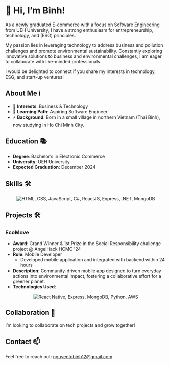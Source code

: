 # 👋 Hi, I’m Binh!

As a newly graduated E-commerce with a focus on Software Engineering from UEH University, I have a strong enthusiasm for entrepreneurship, technology, and (ESG) principles.

My passion lies in leveraging technology to address business and pollution challenges and promote environmental sustainability. Constantly exploring innovative solutions to business and environmental challenges, I am eager to collaborate with like-minded professionals.

I would be delighted to connect if you share my interests in technology, ESG, and start-up ventures!

## About Me ℹ️
- 👀 **Interests**: Business & Technology
- 🌱 **Learning Path**: Aspiring Software Engineer
- ⚡ **Background**: Born in a small village in northern Vietnam (Thai Binh), now studying in Ho Chi Minh City.

## Education 📚
- **Degree**: Bachelor’s in Electronic Commerce
- **University**: UEH University
- **Expected Graduation**: December 2024

## Skills 🛠️
<div align="center">
  <img src="https://skillicons.dev/icons?i=html,css,js,cs,python,react,express,dotnet,mongodb,redux,bootstrap,firebase,git" alt="HTML, CSS, JavaScript, C#, ReactJS, Express, .NET, MongoDB" style="display: inline-block;" />
</div>

## Projects 🛠️
### EcoMove
- **Award**: Grand Winner & 1st Prize in the Social Responsibility challenge project @ AngelHack HCMC '24
- **Role**: Mobile Developer
  - Developed mobile application and integrated with backend within 24 hours
- **Description**: Community-driven mobile app designed to turn everyday actions into environmental impact, fostering a collaborative effort for a greener planet.
- **Technologies Used**:
<div align="center">
  <img src="https://skillicons.dev/icons?i=react,express,mongodb,python,aws" alt="React Native, Express, MongoDB, Python, AWS" />
</div>

## Collaboration 💞
I’m looking to collaborate on tech projects and grow together!

## Contact 📫
Feel free to reach out: [nguyentobinh12@gmail.com](mailto:nguyentobinh12@gmail.com)
